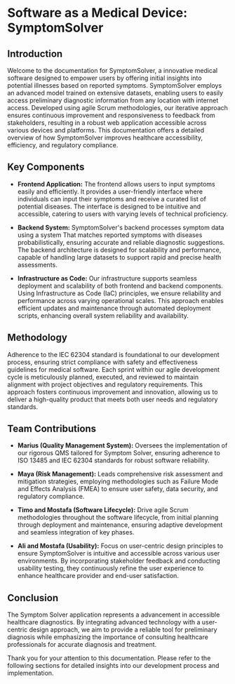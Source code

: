 # Software as a Medical Device: SymptomSolver

## Introduction
Welcome to the documentation for SymptomSolver, a innovative medical software designed to empower users by offering initial insights into potential illnesses based on reported symptoms. SymptomSolver employs an advanced model trained on extensive datasets, enabling users to easily access preliminary diagnostic information from any location with internet access. Developed using agile Scrum methodologies, our iterative approach ensures continuous improvement and responsiveness to feedback from stakeholders, resulting in a robust web application accessible across various devices and platforms. This documentation offers a detailed overview of how SymptomSolver improves healthcare accessibility, efficiency, and regulatory compliance.

## Key Components

- **Frontend Application:** The frontend allows users to input symptoms easily and efficiently. It provides a user-friendly interface where individuals can input their symptoms and receive a curated list of potential diseases. The interface is designed to be intuitive and accessible, catering to users with varying levels of technical proficiency.
  
- **Backend System:** SymptomSolver's backend processes symptom data using a system That matches reported symptoms with diseases probabilistically, ensuring accurate and reliable diagnostic suggestions. The backend architecture is designed for scalability and performance, capable of handling large datasets to support rapid and precise health assessments.
  
- **Infrastructure as Code:** Our infrastructure supports seamless deployment and scalability of both frontend and backend components. Using Infrastructure as Code (IaC) principles, we ensure reliability and performance across varying operational scales. This approach enables efficient updates and maintenance through automated deployment scripts, enhancing overall system reliability and availability.

## Methodology
Adherence to the IEC 62304 standard is foundational to our development process, ensuring strict compliance with safety and effectiveness guidelines for medical software. Each sprint within our agile development cycle is meticulously planned, executed, and reviewed to maintain alignment with project objectives and regulatory requirements. This approach fosters continuous improvement and innovation, allowing us to deliver a high-quality product that meets both user needs and regulatory standards.

## Team Contributions

- **Marius (Quality Management System):** Oversees the implementation of our rigorous QMS tailored for Symptom Solver, ensuring adherence to ISO 13485 and IEC 62304 standards for robust software reliability.
  
- **Maya (Risk Management):** Leads comprehensive risk assessment and mitigation strategies, employing methodologies such as Failure Mode and Effects Analysis (FMEA) to ensure user safety, data security, and regulatory compliance.
  
- **Timo and Mostafa (Software Lifecycle):** Drive agile Scrum methodologies throughout the software lifecycle, from initial planning through deployment and maintenance, ensuring adaptive development and seamless integration of key phases.
  
- **Ali and Mostafa (Usability):** Focus on user-centric design principles to ensure SymptomSolver is intuitive and accessible across various user environments. By incorporating stakeholder feedback and conducting usability testing, they continuously refine the user experience to enhance healthcare provider and end-user satisfaction.

## Conclusion
The Symptom Solver application represents a advancement in accessible healthcare diagnostics. By integrating advanced technology with a user-centric design approach, we aim to provide a reliable tool for preliminary diagnosis while emphasizing the importance of consulting healthcare professionals for accurate diagnosis and treatment.

Thank you for your attention to this documentation. Please refer to the following sections for detailed insights into our development process and implementation.
